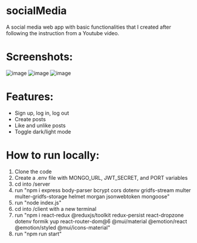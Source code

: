 # socialMedia
A social media web app with basic functionalities that I created after following the instruction from a Youtube video.


# Screenshots:
![image](https://github.com/hungvancap/socialMedia/assets/51280437/99d920b2-c2e4-4e5e-b95e-6dc12857ed64)
![image](https://github.com/hungvancap/socialMedia/assets/51280437/85028081-7163-475d-90e6-c1a35d297dfc)
![image](https://github.com/hungvancap/socialMedia/assets/51280437/da7653cc-6e5b-4d42-8ab0-eb9f16c079af)

# Features:
- Sign up, log in, log out
- Create posts
- Like and unlike posts
- Toggle dark/light mode

# How to run locally:
1. Clone the code
3. Create a .env file with MONGO_URL, JWT_SECRET, and PORT variables
4. cd into /server
5. run "npm i express body-parser bcrypt cors dotenv gridfs-stream multer multer-gridfs-storage helmet morgan jsonwebtoken mongoose"
6. run "node index.js"
7. cd into /client with a new terminal
8. run "npm i react-redux @reduxjs/toolkit redux-persist react-dropzone dotenv formik yup react-router-dom@6 @mui/material @emotion/react @emotion/styled @mui/icons-material"
9. run "npm run start"
